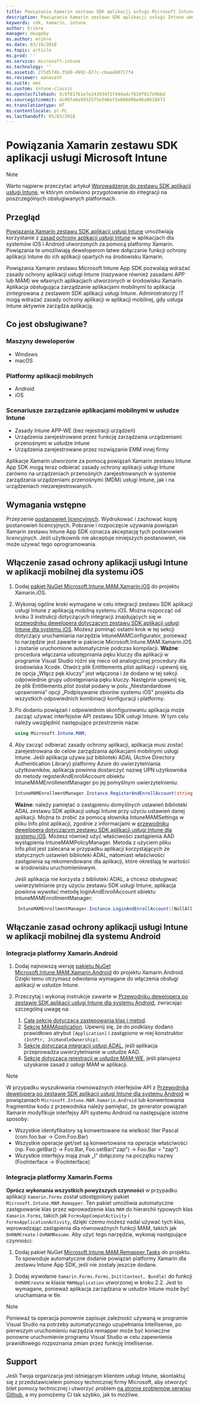 ```yaml
---
title: Powiązania Xamarin zestawu SDK aplikacji usługi Microsoft Intune
description: Powiązania Xamarin zestawu SDK aplikacji usługi Intune umożliwiają korzystanie z zasad ochrony aplikacji usługi Intune w aplikacjach dla systemów iOS i Android utworzonych za pomocą platformy Xamarin.
keywords: sdk, Xamarin, intune
author: Erikre
manager: dougeby
ms.author: erikre
ms.date: 03/19/2018
ms.topic: article
ms.prod: ''
ms.service: microsoft-intune
ms.technology: ''
ms.assetid: 275d574b-3560-4992-877c-c6aa480717f4
ms.reviewer: aanavath
ms.suite: ems
ms.custom: intune-classic
ms.openlocfilehash: 5c9f81761e7e24393471f44da4cf619f017e9bbd
ms.sourcegitcommit: 4c06fa8e9932575e546ef2e880d96e96a0618673
ms.translationtype: HT
ms.contentlocale: pl-PL
ms.lasthandoff: 05/03/2018
---
```

# <a name="microsoft-intune-app-sdk-xamarin-bindings"></a>Powiązania Xamarin zestawu SDK aplikacji usługi Microsoft Intune

> [!NOTE]
> Warto najpierw przeczytać artykuł [Wprowadzenie do zestawu SDK aplikacji usługi Intune](app-sdk-get-started.md), w którym omówiono przygotowanie do integracji na poszczególnych obsługiwanych platformach.

## <a name="overview"></a>Przegląd
[Powiązania Xamarin zestawu SDK aplikacji usługi Intune](https://github.com/msintuneappsdk/intune-app-sdk-xamarin) umożliwiają korzystanie z [zasad ochrony aplikacji usługi Intune](/intune-classic/deploy-use/protect-app-data-using-mobile-app-management-policies-with-microsoft-intune) w aplikacjach dla systemów iOS i Android utworzonych za pomocą platformy Xamarin. Powiązania te umożliwiają deweloperom łatwe dołączanie funkcji ochrony aplikacji Intune do ich aplikacji opartych na środowisku Xamarin.

Powiązania Xamarin zestawu Microsoft Intune App SDK pozwalają wdrażać zasady ochrony aplikacji usługi Intune (nazywane również zasadami APP lub MAM) we własnych aplikacjach utworzonych w środowisku Xamarin. Aplikacja obsługująca zarządzanie aplikacjami mobilnymi to aplikacja zintegrowana z zestawem SDK aplikacji usługi Intune. Administratorzy IT mogą wdrażać zasady ochrony aplikacji w aplikacji mobilnej, gdy usługa Intune aktywnie zarządza aplikacją.

## <a name="whats-supported"></a>Co jest obsługiwane?

### <a name="developer-machines"></a>Maszyny deweloperów
* Windows
* macOS


### <a name="mobile-app-platforms"></a>Platformy aplikacji mobilnych
* Android
* iOS


### <a name="intune-mobile-application-management-scenarios"></a>Scenariusze zarządzanie aplikacjami mobilnymi w usłudze Intune

* Zasady Intune APP-WE (bez rejestracji urządzeń)
* Urządzenia zarejestrowane przez funkcję zarządzania urządzeniami przenośnymi w usłudze Intune
* Urządzenia zarejestrowane przez rozwiązanie EMM innej firmy

Aplikacje Xamarin utworzone za pomocą powiązań Xamarin zestawu Intune App SDK mogą teraz odbierać zasady ochrony aplikacji usługi Intune zarówno na urządzeniach przenośnych zarejestrowanych w systemie zarządzania urządzeniami przenośnymi (MDM) usługi Intune, jak i na urządzeniach niezarejestrowanych.

## <a name="prerequisites"></a>Wymagania wstępne

Przejrzenie [postanowień licencyjnych](https://github.com/msintuneappsdk/intune-app-sdk-xamarin/blob/master/Microsoft%20License%20Terms%20Intune%20App%20SDK%20Xamarin%20Component.pdf). Wydrukować i zachować kopię postanowień licencyjnych. Pobranie i rozpoczęcie używania powiązań Xamarin zestawu Intune App SDK oznacza akceptację tych postanowień licencyjnych. Jeśli użytkownik nie akceptuje niniejszych postanowień, nie może używać tego oprogramowania.

## <a name="enabling-intune-app-protection-polices-in-your-ios-mobile-app"></a>Włączenie zasad ochrony aplikacji usługi Intune w aplikacji mobilnej dla systemu iOS
1. Dodaj [pakiet NuGet Microsoft.Intune.MAM.Xamarin.iOS](https://www.nuget.org/packages/Microsoft.Intune.MAM.Xamarin.iOS) do projektu Xamarin.iOS.
2.  Wykonaj ogólne kroki wymagane w celu integracji zestawu SDK aplikacji usługi Intune z aplikacją mobilną systemu iOS. Można rozpocząć od kroku 3 instrukcji dotyczących integracji znajdujących się w [przewodniku dewelopera dotyczącym zestawu SDK aplikacji usługi Intune dla systemu iOS](app-sdk-ios.md#build-the-sdk-into-your-mobile-app). Możesz pominąć ostatni krok w tej sekcji dotyczący uruchamiania narzędzia IntuneMAMConfigurator, ponieważ to narzędzie jest zawarte w pakiecie Microsoft.Intune.MAM.Xamarin.iOS i zostanie uruchomione automatycznie podczas kompilacji.
    **Ważne**: procedura włączania udostępniania pęku kluczy dla aplikacji w programie Visual Studio różni się nieco od analogicznej procedury dla środowiska Xcode. Otwórz plik Entitlements.plist aplikacji i upewnij się, że opcja „Włącz pęk kluczy” jest włączona i że dodano w tej sekcji odpowiednie grupy udostępniania pęku kluczy. Następnie upewnij się, że plik Entitlements.plist został podany w polu „Niestandardowe uprawnienia” opcji „Podpisywanie zbiorów systemu iOS” projektu dla wszystkich odpowiednich kombinacji konfiguracji i platformy.
3.  Po dodaniu powiązań i odpowiednim skonfigurowaniu aplikacja może zacząć używać interfejsów API zestawu SDK usługi Intune. W tym celu należy uwzględnić następujące przestrzenie nazw:

      ```csharp
      using Microsoft.Intune.MAM;
      ```
4. Aby zacząć odbierać zasady ochrony aplikacji, aplikacja musi zostać zarejestrowana do celów zarządzania aplikacjami mobilnymi usługi Intune. Jeśli aplikacja używa już biblioteki ADAL (Active Directory Authentication Library) platformy Azure do uwierzytelniania użytkowników, aplikacja powinna dostarczyć nazwę UPN użytkownika do metody registerAndEnrollAccount obiektu IntuneMAMEnrollmentManager po jej pomyślnym uwierzytelnieniu:
      ```csharp
      IntuneMAMEnrollmentManager.Instance.RegisterAndEnrollAccount(string identity);
      ```
      **Ważne**: należy pamiętać o zastąpieniu domyślnych ustawień biblioteki ADAL zestawu SDK aplikacji usługi Intune przy użyciu ustawień danej aplikacji. Można to zrobić za pomocą słownika IntuneMAMSettings w pliku Info.plist aplikacji, zgodnie z informacjami w [przewodniku dewelopera dotyczącym zestawu SDK aplikacji usługi Intune dla systemu iOS](app-sdk-ios.md#configure-settings-for-the-intune-app-sdk). Możesz również użyć właściwości zastąpienia AAD wystąpienia IntuneMAMPolicyManager. Metoda z użyciem pliku Info.plist jest zalecana w przypadku aplikacji korzystających ze statycznych ustawień biblioteki ADAL, natomiast właściwości zastąpienia są rekomendowane dla aplikacji, które określają te wartości w środowisku uruchomieniowym. 
      
      Jeśli aplikacja nie korzysta z biblioteki ADAL, a chcesz obsługiwać uwierzytelnianie przy użyciu zestawu SDK usługi Intune, aplikacja powinna wywołać metodę loginAndEnrollAccount obiektu IntuneMAMEnrollmentManager:
      ```csharp
       IntuneMAMEnrollmentManager.Instance.LoginAndEnrollAccount([NullAllowed] string identity);
      ```

## <a name="enabling-intune-app-protection-policies-in-your-android-mobile-app"></a>Włączanie zasad ochrony aplikacji usługi Intune w aplikacji mobilnej dla systemu Android

### <a name="xamarinandroid-integration"></a>Integracja platformy Xamarin.Android

1. Dodaj najnowszą wersję [pakietu NuGet Microsoft.Intune.MAM.Xamarin.Android](https://www.nuget.org/packages/Microsoft.Intune.MAM.Xamarin.Android) do projektu Xamarin.Android. Dzięki temu otrzymasz odwołania wymagane do włączenia obsługi aplikacji w usłudze Intune.

2. Przeczytaj i wykonaj instrukcje zawarte w [Przewodniku dewelopera po zestawie SDK aplikacji usługi Intune dla systemu Android](app-sdk-android.md), zwracając szczególną uwagę na:
    1. [Całą sekcję dotyczącą zastępowania klas i metod](app-sdk-android.md#replace-classes-methods-and-activities-with-their-mam-equivalent). 
    2. [Sekcję MAMApplication](app-sdk-android.md#mamapplication). Upewnij się, że do podklasy dodano prawidłowo atrybut `[Application]` i zastąpiono w niej konstruktor `(IntPtr, JniHandleOwnership)`.
    3. [Sekcję dotyczącą integracji usługi ADAL](app-sdk-android.md#configure-azure-active-directory-authentication-library-adal), jeśli aplikacja przeprowadza uwierzytelnianie w usłudze AAD.
    4. [Sekcję dotyczącą rejestracji w usłudze MAM-WE](app-sdk-android.md#app-protection-policy-without-device-enrollment), jeśli planujesz uzyskanie zasad z usługi MAM w aplikacji.

> [!NOTE]
> W przypadku wyszukiwania równoważnych interfejsów API z [Przewodnika dewelopera po zestawie SDK aplikacji usługi Intune dla systemu Android](app-sdk-android.md) w powiązaniach `Microsoft.Intune.MAM.Xamarin.Android` lub konwertowania fragmentów kodu z przewodnika należy pamiętać, że generator powiązań Xamarin modyfikuje interfejsy API systemu Android na następujące istotne sposoby:
> * Wszystkie identyfikatory są konwertowane na wielkość liter Pascal (com.foo.bar -> Com.Foo.Bar)
> * Wszystkie operacje get/set są konwertowane na operacje właściwości (np. Foo.getBar() -> Foo.Bar, Foo.setBar("zap") -> Foo.Bar = "zap")
> * Wszystkie interfejsy mają znak „I” dołączony na początku nazwy (FooInterface -> IFooInterface)

### <a name="xamarinforms-integration"></a>Integracja platformy Xamarin.Forms

**Oprócz wykonania wszystkich powyższych czynności** w przypadku aplikacji `Xamarin.Forms` został udostępniony pakiet `Microsoft.Intune.MAM.Remapper`. Ten pakiet umożliwia automatyczne zastępowanie klas przez wprowadzenie klas `MAM` do hierarchii typowych klas `Xamarin.Forms`, takich jak `FormsAppCompatActivity` i `FormsApplicationActivity`, dzięki czemu możesz nadal używać tych klas, wprowadzając zastąpienia dla równoważnych funkcji MAM, takich jak `OnMAMCreate` i `OnMAMResume`. Aby użyć tego narzędzia, wykonaj następujące czynności:

1.  Dodaj pakiet NuGet [Microsoft.Intune.MAM.Remapper.Tasks](https://www.nuget.org/packages/Microsoft.Intune.MAM.Remapper.Tasks) do projektu. To spowoduje automatyczne dodanie powiązań platformy Xamarin dla zestawu Intune App SDK, jeśli nie zostały jeszcze dodane.

2.  Dodaj wywołanie `Xamarin.Forms.Forms.Init(Context, Bundle)` do funkcji `OnMAMCreate` w klasie `MAMApplication` utworzonej w kroku 2.2. Jest to wymagane, ponieważ aplikacja zarządzana w usłudze Intune może być uruchamiana w tle.

> [!NOTE]
> Ponieważ ta operacja ponownie zapisuje zależność używaną w programie Visual Studio na potrzeby automatycznego uzupełniania Intellisense, po pierwszym uruchomieniu narzędzia remapper może być konieczne ponowne uruchomienie programu Visual Studio w celu zapewnienia prawidłowego rozpoznania zmian przez funkcję Intellisense. 

## <a name="support"></a>Support

Jeśli Twoja organizacja jest istniejącym klientem usługi Intune, skontaktuj się z przedstawicielem pomocy technicznej firmy Microsoft, aby otworzyć bilet pomocy technicznej i utworzyć problem [na stronie problemów serwisu Github](https://github.com/msintuneappsdk/intune-app-sdk-xamarin/issues), a my pomożemy Ci tak szybko, jak to możliwe. 